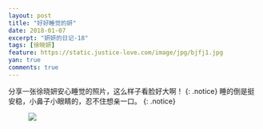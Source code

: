 ```yaml
---
layout: post
title: "好好睡觉的妍"
date: 2018-01-07
excerpt: "妍妍的日记-18"
tags: [徐晓妍]
feature: https://static.justice-love.com/image/jpg/bjfj1.jpg
yan: true
comments: true
---
```

分享一张徐晓妍安心睡觉的照片，这么样子看脸好大啊！
{: .notice}
睡的倒是挺安稳，小鼻子小眼睛的，忍不住想亲一口。
{: .notice}
<figure>
    <a href="{{ site.staticUrl }}/yanyan/image/shuijiao.jpg"><img src="{{ site.staticUrl }}/yanyan/image/shuijiao.jpg" /></a>
</figure>
